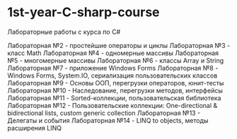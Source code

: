 # 1st-year-C-sharp-course
Лабораторные работы с курса по C#

Лабораторная №2 - простейшие операторы и циклы
Лабораторная №3 - класс Math
Лабораторная №4 - одномерные массивы
Лабораторная №5 - многомерные массивы
Лабораторная №6 - классы Array и String
Лабораторная №7 - приложение Windows Forms
Лабораторная №8 - Windows Forms, System.IO, сериализация пользовательских классов
Лабораторная №9 - Основы ООП, перегрузки операторов, юнит-тесты
Лабораторная №10 - Наследование, перегрузки методов, интерфейсы
Лабораторная №11 - Sorted-коллекции, пользовательская библиотека
Лабораторная №12 - Пользовательские коллекции: One-directional & bidirectional lists, custom generic collection
Лабораторная №13 - Делегаты и события
Лабораторная №14 - LINQ to objects, методы расширения LINQ
